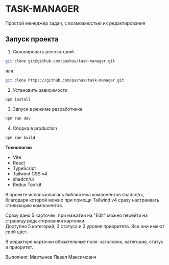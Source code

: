 # TASK-MANAGER

Простой менеджер задач, с возможностью их редактирования

## Запуск проекта

1. Склонировать репозиторий

```bash
git clone git@github.com:pashus/task-manager.git
```

или

```bash
git clone https://github.com/pashus/task-manager.git
```

2. Установить зависимости

```bash
npm install
```

3. Запуск в режиме разработчика

```bash
npm run dev
```

4. Сборка в production

```bash
npm run build
```

**Технологии**

- Vite
- React
- TypeScript
- Tailwind CSS v4
- shadcn/ui
- Redux Toolkit

В проекте использовалась библиотека компонентов shadcn/ui, благодаря которой можно при помощи Tailwind v4 сразу настраивать стилизацию компонентов.

Сразу дано 5 карточек, при нажатии на "Edit" можно перейти на страницу редактирования карточки.  
Доступно 5 категорий, 3 статуса и 3 уровня приоритета. Все они имеют свой цвет.

В редакторе карточки обязательные поля: заголовок, категория, статус и приоритет.

Выполнил: Мартынов Павел Максимович
